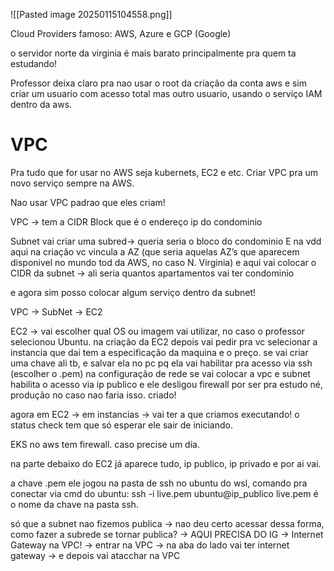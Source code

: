 ![[Pasted image 20250115104558.png]]


Cloud Providers famoso: AWS, Azure e GCP (Google)


o servidor norte da virginia é mais barato principalmente pra quem ta estudando!

Professor deixa claro pra nao usar o root da criação da conta aws e sim criar um usuario com acesso total mas outro usuario, usando o serviço IAM dentro da aws.

# VPC

Pra tudo que for usar no AWS seja kubernets, EC2 e etc. Criar VPC pra um novo serviço sempre na AWS.

Nao usar VPC padrao que eles criam!

VPC → tem a CIDR Block que é o endereço ip do condominio

Subnet
vai criar uma subred→ queria seria o bloco do condominio
E na vdd aqui na criação vc vincula a AZ (que seria aquelas AZ’s que aparecem disponivel no mundo tod da AWS, no caso N. Virginia)
e aqui vai colocar o CIDR da subnet → ali seria quantos apartamentos vai ter condominio


e agora sim posso colocar algum serviço dentro da subnet!


VPC  → SubNet → EC2


EC2 → vai escolher qual OS ou imagem vai utilizar, no caso o professor selecionou Ubuntu.
na criação da EC2 depois vai pedir pra vc selecionar a instancia que dai tem a especificação da maquina e o preço.
se vai criar uma chave ali tb, e salvar ela no pc pq ela vai habilitar pra acesso via ssh (escolher o .pem)
na configuração de rede se vai colocar a vpc e subnet
habilita o acesso via ip publico
e ele desligou firewall por ser pra estudo né, produção no caso nao faria isso.
criado!

agora em EC2 → em instancias → vai ter a que criamos executando! o status check tem que só esperar ele sair de iniciando.

EKS no aws tem firewall. caso precise um dia.

na parte debaixo do EC2 já aparece tudo, ip publico, ip privado e por ai vai.

a chave .pem ele jogou na pasta de ssh no ubuntu do wsl, comando pra conectar via cmd do ubuntu:
ssh -i live.pem ubuntu@ip_publico
live.pem é o nome da chave na pasta ssh.

só que a subnet nao fizemos publica → nao deu certo acessar dessa forma, como fazer a subrede se tornar publica? 
	→ AQUI PRECISA DO IG → Internet Gateway na VPC!
		→ entrar na VPC → na aba do lado vai ter internet gateway
		→ e depois vai atacchar na VPC